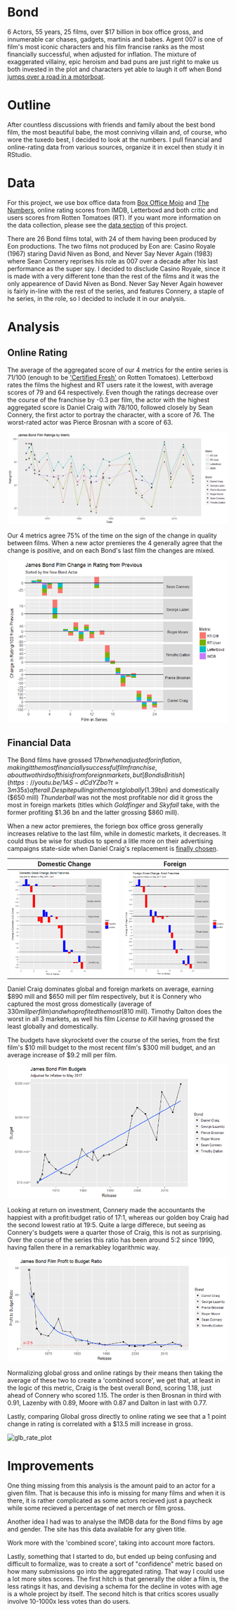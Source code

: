 # Bond

6 Actors, 55 years, 25 films, over $17 billion in box office gross, and innumerable car chases, gadgets, martinis and babes. Agent 007 is one of film's most iconic characters and his film francise ranks as the most financially successful, when adjusted for inflation. The mixture of exaggerated villainy, epic heroism and bad puns are just right to make us both invested in the plot and characters yet able to laugh it off when Bond [jumps over a road in a motorboat](https://youtu.be/cODPt3T0cHE?t=51s).

# Outline
After countless discussions with friends and family about the best bond film, the most beautiful babe, the most conniving villain and, of course, who wore the tuxedo best, I decided to look at the numbers. I pull financial and online-rating data from various sources, organize it in excel then study it in RStudio. 

# Data

For this project, we use box office data from [Box Office Mojo](http://www.boxofficemojo.com/franchises/chart/?id=jamesbond.htm) and [The Numbers](http://www.the-numbers.com/movies/franchise/James-Bond#tab=summary), online rating scores from IMDB, Letterboxd and both critic and users scores from Rotten Tomatoes (RT). If you want more information on the data collection, please see the [data section](https://github.com/atomaszewicz/Bond/tree/master/Data) of this project. 

There are 26 Bond films total, with 24 of them having been produced by Eon productions. The two films not produced by Eon are: Casino Royale (1967) staring David Niven as Bond, and Never Say Never Again (1983) where Sean Connery reprises his role as 007 over a decade after his last performance as the super spy. I decided to disclude Casino Royale, since it is made with a very different tone than the rest of the films and it was the only appearence of David Niven as Bond. Never Say Never Again however is fairly in-line with the rest of the series, and features Connery, a staple of he series, in the role, so I decided to include it in our analysis.


# Analysis

## Online Rating

The average of the aggregated score of our 4 metrics for the entire series is 71/100 (enough to be ['Certified Fresh'](https://www.rottentomatoes.com/about/) on Rotten Tomatoes). Letterboxd rates the films the highest and RT users rate it the lowest, with average scores of 79 and 64 respectively. Even though the ratings decrease over the course of the franchise by -0.3 per film, the actor with the highest aggregated score is Daniel Craig with 78/100, followed closely by Sean Connery, the first actor to portray the character, with a score of 76. The worst-rated actor was Pierce Brosnan with a score of 63. 

![rate_metricbond](https://github.com/atomaszewicz/Bond/blob/master/RStudio/Plots/rate_metricbond.png?raw=TRUE)

Our 4 metrics agree 75% of the time on the sign of the change in quality between films. When a new actor premieres the 4 generally agree that the change is positive, and on each Bond's last film the changes are mixed. 

![bond_rate_chng](https://github.com/atomaszewicz/Bond/blob/master/RStudio/Plots/bond_rat_chng.png?raw=TRUE)

## Financial Data

The Bond films have grossed $17 bn when adjusted for inflation, making it the most financially successful film franchise, about two thirds of this is from foreign markets, but [Bond is British](https://youtu.be/1AS-dCdYZbo?t=3m35s) afterall. Despite pulling in the most globally ($1.39bn) and domestically ($650 mill) *Thunderball* was not the most profitable nor did it gross the most in foreign markets (titles which *Goldfinger* and *Skyfall* take, with the former profiting $1.36 bn and the latter grossing $860 mill). 

When a new actor premieres, the foriegn box office gross generally increases relative to the last film, while in domestic markets, it decreases. It could thus be wise for studios to spend a litle more on their advertising campaigns state-side when Daniel Craig's replacement is [finally chosen](https://www.thesun.co.uk/tvandshowbiz/1703522/james-bond-odds-next-007-tom-hardy/).

Domestic Change            |  Foreign
:-------------------------:|:-------------------------:
![dom_chng_plot](https://github.com/atomaszewicz/Bond/blob/master/RStudio/Plots/dom_chng_plot.png?raw=TRUE) | ![glb_chng_plot](https://github.com/atomaszewicz/Bond/blob/master/RStudio/Plots/non_dom_chng_plot.png?raw=TRUE)

Daniel Craig dominates global and foreign markets on average, earning $890 mill and $650 mill per film respectively, but it is Connery who captured the most gross domestically (average of $330 mill per film) and who profited the most ($810 mill). Timothy Dalton does the worst in all 3 markets, as well his film *License to Kill* having grossed the least globally and domestically.

The budgets have skyrocketd over the course of the series, from the first film's $10 mill budget to the most recent film's $300 mill budget, and an average increase of $9.2 mill per film.

![budg_plot](https://github.com/atomaszewicz/Bond/blob/master/RStudio/Plots/budg_plot.png?raw=TRUE)

Looking at return on investment, Connery made the accountants the happiest with a profit:budget ratio of 17:1, whereas our golden boy Craig had the second lowest ratio at 19:5. Quite a large differece, but seeing as Connery's budgets were a quarter those of Craig, this is not as surprising. Over the course of the series this ratio has been around 5:2 since 1990, having fallen there in a remarkabley logarithmic way. 

![profit_budg_ratio](https://github.com/atomaszewicz/Bond/blob/master/RStudio/Plots/profit_budget_ratio.png?raw=TRUE)

Normalizing global gross and online ratings by their means then taking the average of these two to create a 'combined score', we get that, at least in the logic of this metric, Craig is the best overall Bond, scoring 1.18, just ahead of Connery who scored 1.15. The order is then Brosnan in third with 0.91, Lazenby with 0.89, Moore with 0.87 and Dalton in last with 0.77.

Lastly, comparing Global gross directly to online rating we see that a 1 point change in rating is correlated with a $13.5 mill increase in gross. 

![glb_rate_plot](https://raw.github.com/atomaszewicz/Bond/blob/master/RStudio/Plots/glb_rate_plot.png?raw=TRUE)

# Improvements
One thing missing from this analysis is the amount paid to an actor for a given film. That is because this info is missing for many films and when it is there, it is rather complicated as some actors recieved just a paycheck while some recieved a percentage of net merch or film gross. 

Another idea I had was to analyse the IMDB data for the Bond films by age and gender. The site has this data available for any given title.

Work more with the 'combined score', taking into account more factors.

Lastly, something that I started to do, but ended up being confusing and difficult to formalize, was to create a sort of "confidence" metric based on how many submissions go into the aggregated rating. That way I could use a lot more sites scores. The first hitch is that generally the older a film is, the less ratings it has, and devising a schema for the decline in votes with age is a whole project by itself. The second hitch is that critics scores usually involve 10-1000x less votes than do users. 

